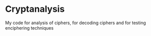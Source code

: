 # Cryptanalysis
My code for analysis of ciphers, for decoding ciphers and for testing enciphering techniques
